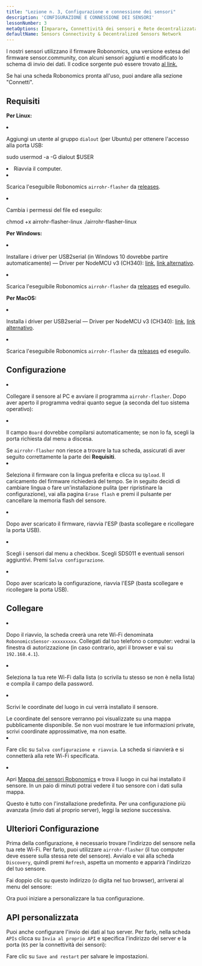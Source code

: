 ```yaml
---
title: "Lezione n. 3, Configurazione e connessione dei sensori"
description: 'CONFIGURAZIONE E CONNESSIONE DEI SENSORI'
lessonNumber: 3
metaOptions: [Imparare, Connettività dei sensori e Rete decentralizzata di sensori]
defaultName: Sensors Connectivity & Decentralized Sensors Network
---
```


I nostri sensori utilizzano il firmware Robonomics, una versione estesa del firmware sensor.community, con alcuni sensori aggiunti e modificato lo schema di invio dei dati. Il codice sorgente può essere trovato [al link.](https://github.com/LoSk-p/sensors-software/tree/master/airrohr-firmware)

Se hai una scheda Robonomics pronta all'uso, puoi andare alla sezione "Connetti".

## Requisiti

**Per Linux:**

<List type="numbers">

<li>

Aggiungi un utente al gruppo `dialout` (per Ubuntu) per ottenere l'accesso alla porta USB:

<LessonCodeWrapper language="bash" noLines>sudo usermod -a -G dialout $USER</LessonCodeWrapper>

</li>

<li>Riavvia il computer.</li>

<li>

Scarica l'eseguibile Robonomics `airrohr-flasher` da [releases](https://github.com/airalab/sensors-connectivity/releases).

</li>

<li>

Cambia i permessi del file ed eseguilo:

<LessonCodeWrapper language="bash">chmod +x airrohr-flasher-linux
./airrohr-flasher-linux</LessonCodeWrapper>


</li>

</List>


**Per Windows:**

<List type="numbers">

<li>

Installare i driver per USB2serial (in Windows 10 dovrebbe partire automaticamente) — Driver per NodeMCU v3 (CH340): [link](http://www.wch.cn/downloads/file/5.html), [link alternativo](https://d.inf.re/luftdaten/CH341SER.ZIP). 

</li>

<li>

Scarica l'eseguibile Robonomics `airrohr-flasher` da [releases](https://github.com/airalab/sensors-connectivity/releases) ed eseguilo.

</li>

</List>

**Per MacOS:**

<List type="numbers">

<li>

Installa i driver per USB2serial — Driver per NodeMCU v3 (CH340): [link](http://www.wch.cn/downloads/file/178.html), [link alternativo](https://d.inf.re/luftdaten/CH341SER_MAC.ZIP).

</li>

<li>

Scarica l'eseguibile Robonomics `airrohr-flasher` da [releases](https://github.com/airalab/sensors-connectivity/releases) ed eseguilo.

</li>

</List>


## Configurazione

<List type="numbers">

<li>

Collegare il sensore al PC e avviare il programma `airrohr-flasher`. Dopo aver aperto il programma vedrai quanto segue (a seconda del tuo sistema operativo):

<LessonImages imageClasses="mb" src="sensors-connectivity-course/lesson-3-0.png" alt="tutorial image"/>

</li>

<li>

Il campo `Board` dovrebbe compilarsi automaticamente; se non lo fa, scegli la porta richiesta dal menu a discesa.

<RoboAcademyNote type="okay" title="INFO">
Se <code>airrohr-flasher</code> non riesce a trovare la tua scheda, assicurati di aver seguito correttamente la parte dei <b>Requisiti</b>.
</RoboAcademyNote>

</li>

<li>

Seleziona il firmware con la lingua preferita e clicca su `Upload`. Il caricamento del firmware richiederà del tempo. Se in seguito decidi di cambiare lingua o fare un'installazione pulita (per ripristinare la configurazione), vai alla pagina `Erase flash` e premi il pulsante per cancellare la memoria flash del sensore.

</li>

<li>

Dopo aver scaricato il firmware, riavvia l'ESP (basta scollegare e ricollegare la porta USB).

</li>

<li>

Scegli i sensori dal menu a checkbox. Scegli SDS011 e eventuali sensori aggiuntivi. Premi `Salva configurazione`.

</li>

<li>

Dopo aver scaricato la configurazione, riavvia l'ESP (basta scollegare e ricollegare la porta USB).

</li>

</List>

## Collegare

<List type="numbers">

<li>

Dopo il riavvio, la scheda creerà una rete Wi-Fi denominata `RobonomicsSensor-xxxxxxxxx`. Collegati dal tuo telefono o computer: vedrai la finestra di autorizzazione (in caso contrario, apri il browser e vai su `192.168.4.1`).

</li>

<li>

Seleziona la tua rete Wi-Fi dalla lista (o scrivila tu stesso se non è nella lista) e compila il campo della password.

</li>

<li>

Scrivi le coordinate del luogo in cui verrà installato il sensore.

<RoboAcademyNote type="warning" title="WARNING">
Le coordinate del sensore verranno poi visualizzate su una mappa pubblicamente disponibile. Se non vuoi mostrare le tue informazioni private, scrivi coordinate approssimative, ma non esatte.
</RoboAcademyNote>

<LessonImages src="sensors-connectivity-course/lesson-3-1.png" alt="tutorial image"/>

</li>

<li>

Fare clic su `Salva configurazione e riavvia`. La scheda si riavvierà e si connetterà alla rete Wi-Fi specificata.

</li>

<li>

Apri [Mappa dei sensori Robonomics](https://sensors.robonomics.network/#/) e trova il luogo in cui hai installato il sensore. In un paio di minuti potrai vedere il tuo sensore con i dati sulla mappa.


<LessonImages src="sensors-connectivity-course/lesson-3-2.jpg" alt="tutorial image"/>

</li>

</List>

Questo è tutto con l'installazione predefinita. Per una configurazione più avanzata (invio dati al proprio server), leggi la sezione successiva.

## Ulteriori Configurazione

Prima della configurazione, è necessario trovare l'indirizzo del sensore nella tua rete Wi-Fi. Per farlo, puoi utilizzare `airrohr-flasher` (il tuo computer deve essere sulla stessa rete del sensore). Avvialo e vai alla scheda `Discovery`, quindi premi `Refresh`, aspetta un momento e apparirà l'indirizzo del tuo sensore.

<LessonImages imageClasses="mb" src="sensors-connectivity-course/lesson-3-3.png" alt="tutorial image"/>

Fai doppio clic su questo indirizzo (o digita nel tuo browser), arriverai al menu del sensore:

<LessonImages imageClasses="mb" src="sensors-connectivity-course/lesson-3-4.png" alt="tutorial image"/>

Ora puoi iniziare a personalizzare la tua configurazione.


## API personalizzata

Puoi anche configurare l'invio dei dati al tuo server. Per farlo, nella scheda `APIs` clicca su `Invia al proprio API` e specifica l'indirizzo del server e la porta (`65` per la connettività dei sensori):

<LessonImages imageClasses="mb" src="sensors-connectivity-course/lesson-3-6.png" alt="tutorial image"/>

Fare clic su `Save and restart` per salvare le impostazioni.